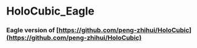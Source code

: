 # HoloCubic_Eagle

### Eagle version of [https://github.com/peng-zhihui/HoloCubic](https://github.com/peng-zhihui/HoloCubic)